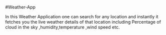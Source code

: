 #Weather-App

In this Weather Application one can search for any location and instantly it fetches you the live weather details of that location including Percentage of cloud in the sky ,humidity,temperature ,wind speed etc.
